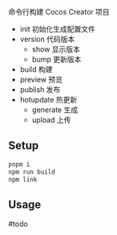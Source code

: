 命令行构建 Cocos Creator 项目

- init 初始化生成配置文件
- version 代码版本
    - show 显示版本
    - bump 更新版本
- build 构建
- preview 预览
- publish 发布
- hotupdate 热更新
    - generate 生成
    - upload 上传

## Setup

```bash
pnpm i
npm run build
npm link
```

## Usage

#todo
